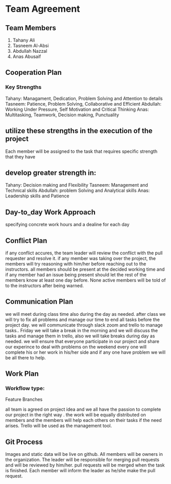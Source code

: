 # Team Agreement

## Team Members
1. Tahany Ali
2. Tasneem Al-Absi
3. Abdullah Nazzal
4. Anas Abusaif



## Cooperation Plan
### Key Strengths
Tahany: Managament, Dedication, Problem Solving and Attention to details
Tasneem: Patience, Problem Solving, Collaborative and Efficient
Abdullah: Working Under Pressure, Self Motivation and Critical Thinking
Anas: Multitasking, Teamwork, Decision making, Punctuality


## utilize these strengths in the execution of the project
Each member will be assigned to the task that requires specific strength that they have
 
## develop greater strength in:
Tahany: Decision making and Flexibility
Tasneem: Management and Technical skills
Abdullah: problem Solving and Analytical skills
Anas: Leadership skills and Patience

## Day-to_day Work Approach
specifying concrete work hours and a dealine for each day

## Conflict Plan
if any conflict accures, the team leader will review the conflict with the pull requester and resolve it.
if any member was taking over the project, the members will try reasoning with him/her before reaching out to the instructors.
all members should be present at the decided working time and if any member had an issue being present should let the rest of the members know at least one day before.
None active members will be told of to the instructors after being warned.


## Communication Plan
we will meet during class time also during the day as needed. after class we will try to fix all problems and manage our time to end all tasks before the project day.
we will communicate through slack zoom and trello to manage tasks..
Friday we will take a break in the morning and we will discuss the tasks and manage them in trello, also we will take breaks during day as needed.
we will ensure that everyone participate in our project and share our experince to deal with problems
on the weekend every one will complete his or her work in his/her side and if any one have problem we will be all there to help.

## Work Plan
### Workflow type:
Feature Branches

all team is agreed on project idea and we all have the passion to complete our project in the right way .
the work will be equally distributed on members and the members will help each others on their tasks if the need arises.
Trello will be used as the management tool.

## Git Process
Images and static data will be live on github.
All members will be owners in the organization.
The leader will be responsible for merging pull requests and will be reviewed by him/her.
pull requests will be merged when the task is finished.
Each member will inform the leader as he/she make the pull request.



